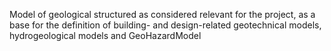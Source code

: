 Model of geological structured as considered relevant for the project, as a base for the definition of building- and design-related geotechnical models, hydrogeological models and GeoHazardModel

